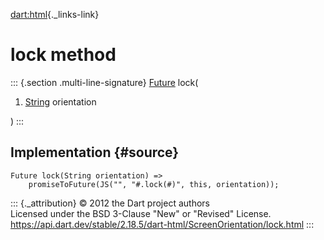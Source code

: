[dart:html](../../dart-html/dart-html-library){._links-link}

lock method
===========

::: {.section .multi-line-signature}
[Future](../../dart-async/future-class) lock(

1.  [String](../../dart-core/string-class) orientation

)
:::

Implementation {#source}
--------------

``` {.language-dart data-language="dart"}
Future lock(String orientation) =>
    promiseToFuture(JS("", "#.lock(#)", this, orientation));
```

::: {._attribution}
© 2012 the Dart project authors\
Licensed under the BSD 3-Clause \"New\" or \"Revised\" License.\
<https://api.dart.dev/stable/2.18.5/dart-html/ScreenOrientation/lock.html>
:::
